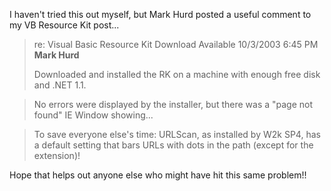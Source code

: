 I haven't tried this out myself, but Mark Hurd posted a useful comment to my VB Resource Kit post... 

> re: Visual Basic Resource Kit Download Available 10/3/2003 6:45 PM **Mark Hurd**
> 
> Downloaded and installed the RK on a machine with enough free disk and .NET 1.1.
  
> No errors were displayed by the installer, but there was a "page not found" IE Window showing...
  
> 
  
> To save everyone else's time: URLScan, as installed by W2k SP4, has a default setting that bars URLs with dots in the path (except for the extension)! 

Hope that helps out anyone else who might have hit this same problem!!